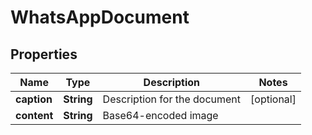
# WhatsAppDocument

## Properties
Name | Type | Description | Notes
------------ | ------------- | ------------- | -------------
**caption** | **String** | Description for the document |  [optional]
**content** | **String** | Base64-encoded image | 



